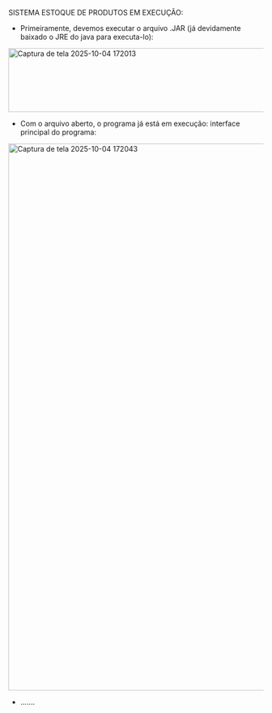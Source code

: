 SISTEMA ESTOQUE DE PRODUTOS EM EXECUÇÃO:


 - Primeiramente, devemos executar o arquivo .JAR (já devidamente baixado o JRE do java para executa-lo):  

<img width="623" height="126" alt="Captura de tela 2025-10-04 172013" src="https://github.com/user-attachments/assets/21060592-0abf-4e70-a1ab-db753014a9e7" />  

  
 - Com o arquivo aberto, o programa já está em execução:
   interface principal do programa:


<img width="1919" height="1079" alt="Captura de tela 2025-10-04 172043" src="https://github.com/user-attachments/assets/a3dd9c02-39b6-42fe-beeb-415cc17d383e" />


 - .......
